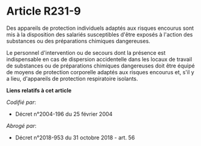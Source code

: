 # Article R231-9

Des appareils de protection individuels adaptés aux risques encourus sont mis à la disposition des salariés susceptibles
d'être exposés à l'action des substances ou des préparations chimiques dangereuses.

Le personnel d'intervention ou de secours dont la présence est indispensable en cas de dispersion accidentelle dans les
locaux de travail de substances ou de préparations chimiques dangereuses doit être équipé de moyens de protection corporelle
adaptés aux risques encourus et, s'il y a lieu, d'appareils de protection respiratoire isolants.

**Liens relatifs à cet article**

_Codifié par_:

  - Décret n°2004-196 du 25 février 2004

_Abrogé par_:

  - Décret n°2018-953 du 31 octobre 2018 - art. 56
